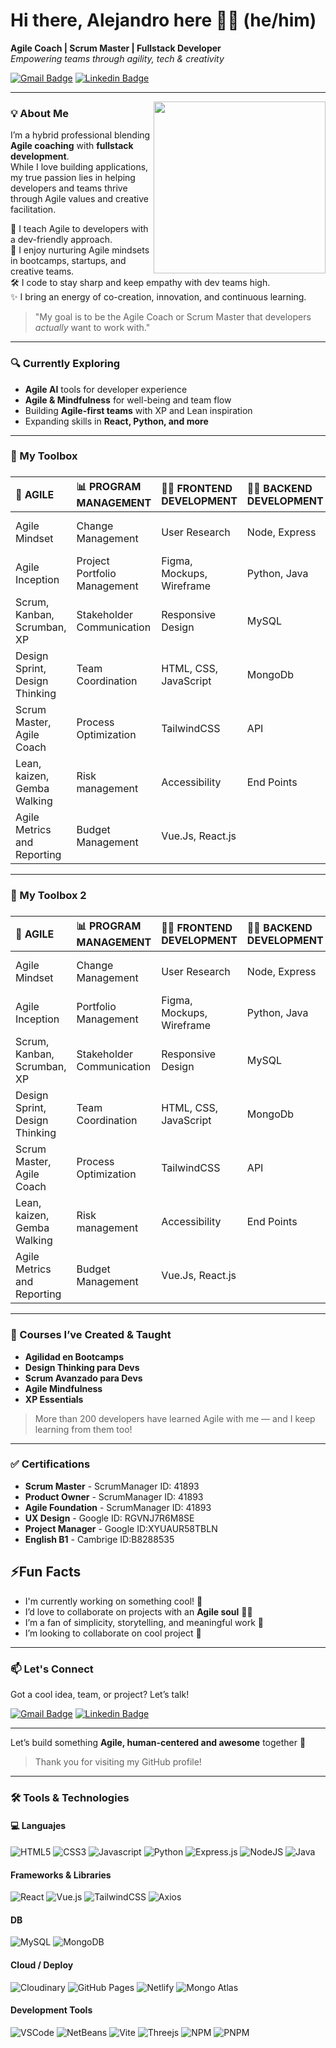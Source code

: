 # Hi there, Alejandro here 👋🙂 (he/him)

**Agile Coach | Scrum Master | Fullstack Developer**  
*Empowering teams through agility, tech & creativity*                                                     

[![Gmail Badge](https://img.shields.io/badge/-GMAIL-c71610?style=flat&logo=Gmail&logoColor=white)](mailto:alejandroarends77@gmail.com "Connect via Email")
[![Linkedin Badge](https://img.shields.io/badge/-LINKEDIN-0e76a8?style=flat&logo=Linkedin&logoColor=white)](https://www.linkedin.com/in/alejandro-arends/ "Connect on LinkedIn")


---

<img src="https://res.cloudinary.com/dugjebahu/image/upload/v1706666065/Avatares/myAvatar-400x400_g752bb.png" align="right" height="275" />

### 💡 About Me 

I’m a hybrid professional blending **Agile coaching** with **fullstack development**.  
While I love building applications, my true passion lies in helping developers and teams thrive through Agile values and creative facilitation.

🧠 I teach Agile to developers with a dev-friendly approach.  
🌱 I enjoy nurturing Agile mindsets in bootcamps, startups, and creative teams.  
🛠️ I code to stay sharp and keep empathy with dev teams high.  
✨ I bring an energy of co-creation, innovation, and continuous learning.

> "My goal is to be the Agile Coach or Scrum Master that developers *actually* want to work with."

---

### 🔍 Currently Exploring
- **Agile AI** tools for developer experience  
- **Agile & Mindfulness** for well-being and team flow  
- Building **Agile-first teams** with XP and Lean inspiration  
- Expanding skills in **React, Python, and more**

---

### 🔧 My Toolbox
### 
| 🔄 AGILE | 📊 PROGRAM MANAGEMENT | 👩‍💻 FRONTEND DEVELOPMENT | 👩‍💻 BACKEND DEVELOPMENT | ⚡ Ai | TOOLS |
|:--------------------|:--------------------|:------------------|:---------------------|:---------------------|:------|
| Agile Mindset | Change Management |User Research | Node, Express | Prompt Engineer | Discord, Zoom, Slack |
| Agile Inception | Project Portfolio Management | Figma, Mockups, Wireframe | Python, Java | ChatGPT | VSCode, NetBeans |
| Scrum, Kanban, Scrumban, XP | Stakeholder Communication | Responsive Design | MySQL | Claude | Jira, Trello |
| Design Sprint, Design Thinking | Team Coordination | HTML, CSS, JavaScript | MongoDb | Gemini | Miro |
| Scrum Master, Agile Coach | Process Optimization | TailwindCSS | API | Perplexity | Notion | 
| Lean, kaizen, Gemba Walking | Risk management | Accessibility | End Points | Copilot | Confluence |
| Agile Metrics and Reporting | Budget Management | Vue.Js, React.js |  | Hugging Face | Replit |  

---

### 🔧 My Toolbox 2
### 
| 🔄 AGILE | 📊 PROGRAM MANAGEMENT | 👩‍💻 FRONTEND DEVELOPMENT | 👩‍💻 BACKEND DEVELOPMENT | ⚡ Ai | TOOLS |
|:--------------------|:--------------------|:------------------|:---------------------|:---------------------|:------|
| Agile Mindset | Change Management |User Research | Node, Express | Prompt Engineer | VSCode, NetBeans, Replit |
| Agile Inception | Portfolio Management | Figma, Mockups, Wireframe | Python, Java | ChatGPT | ![Figma](https://img.shields.io/badge/figma-%23F24E1E.svg?style=for-the-badge&logo=figma&logoColor=white) |
| Scrum, Kanban, Scrumban, XP | Stakeholder Communication | Responsive Design | MySQL | Claude | Trello, ![Jira](https://img.shields.io/badge/Jira-0052CC?style=for-the-badge&logo=Jira&logoColor=white) Confluence |
| Design Sprint, Design Thinking | Team Coordination | HTML, CSS, JavaScript | MongoDb | Gemini | ![Miro](https://img.shields.io/badge/Miro-F7C922?style=for-the-badge&logo=Miro&logoColor=050036) |
| Scrum Master, Agile Coach | Process Optimization | TailwindCSS | API | Perplexity | ![Notion](https://img.shields.io/badge/Notion-000000?style=for-the-badge&logo=notion&logoColor=white) | 
| Lean, kaizen, Gemba Walking | Risk management | Accessibility | End Points | Copilot | ![Discord](https://img.shields.io/badge/Discord-5865F2?style=for-the-badge&logo=discord&logoColor=white) ![Slack](https://img.shields.io/badge/Slack-4A154B?style=for-the-badge&logo=slack&logoColor=white) |
| Agile Metrics and Reporting | Budget Management | Vue.Js, React.js |  | Hugging Face | ![Zoom](https://img.shields.io/badge/Zoom-2D8CFF?style=for-the-badge&logo=zoom&logoColor=white) |  

---

### 🧠 Courses I’ve Created & Taught

- **Agilidad en Bootcamps**
- **Design Thinking para Devs**
- **Scrum Avanzado para Devs**
- **Agile Mindfulness**
- **XP Essentials**

> More than 200 developers have learned Agile with me — and I keep learning from them too!

---

### ✅ Certifications

- **Scrum Master** - ScrumManager ID: 41893
- **Product Owner** - ScrumManager ID: 41893
- **Agile Foundation** - ScrumManager ID: 41893
- **UX Design** - Google ID: RGVNJ7R6M8SE
- **Project Manager** - Google ID:XYUAUR58TBLN
- **English B1** - Cambrige ID:B8288535

## ⚡Fun Facts

 - I'm currently working on something cool! 🌟
 - I’d love to collaborate on projects with an **Agile soul** 🧘‍♂️
 - I’m a fan of simplicity, storytelling, and meaningful work 🌱
 - I’m looking to collaborate on cool project 🚀  

---

### 📫 Let's Connect

Got a cool idea, team, or project? Let’s talk!

[![Gmail Badge](https://img.shields.io/badge/-GMAIL-c71610?style=flat&logo=Gmail&logoColor=white)](mailto:alejandroarends77@gmail.com "Connect via Email")
[![Linkedin Badge](https://img.shields.io/badge/-LINKEDIN-0e76a8?style=flat&logo=Linkedin&logoColor=white)](https://www.linkedin.com/in/alejandro-arends/ "Connect on LinkedIn")

---

Let’s build something **Agile, human-centered and awesome** together 💫
> Thank you for visiting my GitHub profile!
---

### 🛠️ Tools & Technologies

#### 💻 Languajes
![HTML5](https://img.shields.io/badge/HTML5-E34F26?style=for-the-badge&logo=html5&logoColor=white)
![CSS3](https://img.shields.io/badge/CSS3-1572B6?style=for-the-badge&logo=css3&logoColor=white)
![Javascript](https://img.shields.io/badge/JavaScript-323330?style=for-the-badge&logo=javascript&logoColor=F7DF1E)
![Python](https://img.shields.io/badge/Python-3776AB?style=for-the-badge&logo=python&logoColor=white)
![Express.js](https://img.shields.io/badge/express.js-%23404d59.svg?style=for-the-badge&logo=express&logoColor=%2361DAFB)
![NodeJS](https://img.shields.io/badge/node.js-6DA55F?style=for-the-badge&logo=node.js&logoColor=black)
![Java](https://img.shields.io/badge/java-%23ED8B00.svg?style=for-the-badge&logo=openjdk&logoColor=white)

#### Frameworks & Libraries
![React](https://img.shields.io/badge/react-%2320232a.svg?style=for-the-badge&logo=react&logoColor=%2361DAFB)
![Vue.js](https://img.shields.io/badge/vuejs-%2335495e.svg?style=for-the-badge&logo=vuedotjs&logoColor=%234FC08D)
![TailwindCSS](https://img.shields.io/badge/tailwindcss-%2338B2AC.svg?style=for-the-badge&logo=tailwind-css&logoColor=white)
![Axios](https://img.shields.io/badge/axios-671ddf?&style=for-the-badge&logo=axios&logoColor=white)

#### DB
![MySQL](https://img.shields.io/badge/mysql-4479A1.svg?style=for-the-badge&logo=mysql&logoColor=white)
![MongoDB](https://img.shields.io/badge/MongoDB-%234ea94b.svg?style=for-the-badge&logo=mongo_atlas&logoColor=white)

#### Cloud / Deploy
![Cloudinary](https://img.shields.io/badge/Cloudinary-3448C5?style=for-the-badge&logo=Cloudinary&logoColor=white)
![GitHub Pages](https://img.shields.io/badge/GitHub%20Pages-222222?style=for-the-badge&logo=GitHub%20Pages&logoColor=white)
![Netlify](https://img.shields.io/badge/Netlify-00C7B7?style=for-the-badge&logo=netlify&logoColor=white)
![Mongo Atlas](https://img.shields.io/badge/MongoDB-%234ea94b.svg?style=for-the-badge&logo=mongo_atlas&logoColor=white)

#### Development Tools
![VSCode](https://img.shields.io/badge/VSCode-0078D4?style=for-the-badge&logo=visual%20studio%20code&logoColor=white)
![NetBeans](https://img.shields.io/badge/NetBeansIDE-1B6AC6.svg?style=for-the-badge&logo=apache-netbeans-ide&logoColor=white)
![Vite](https://img.shields.io/badge/Vite-B73BFE?style=for-the-badge&logo=vite&logoColor=FFD62E)
![Threejs](https://img.shields.io/badge/threejs-black?style=for-the-badge&logo=three.js&logoColor=white)
![NPM](https://img.shields.io/badge/NPM-%23CB3837.svg?style=for-the-badge&logo=npm&logoColor=white)
![PNPM](https://img.shields.io/badge/pnpm-%234a4a4a.svg?style=for-the-badge&logo=pnpm&logoColor=f69220)








